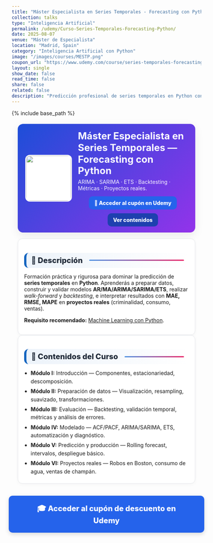 ```yaml
---
title: "Máster Especialista en Series Temporales - Forecasting con Python"
collection: talks
type: "Inteligencia Artificial"
permalink: /udemy/Curso-Series-Temporales-Forecasting-Python/
date: 2025-08-07
venue: "Máster de Especialista"
location: "Madrid, Spain"
category: "Inteligencia Artificial con Python"
image: "/images/courses/MESTP.png"
coupon_url: "https://www.udemy.com/course/series-temporales-forecasting-con-python/?couponCode=AGO_2025"
layout: single
show_date: false
read_time: false
share: false
related: false
description: "Predicción profesional de series temporales en Python con ARIMA/SARIMA/ETS, validación temporal, métricas y proyectos reales."
---
```


{% include base_path %}

<!-- ✅ SEO básico -->
<link rel="canonical" href="{{ site.url }}{{ page.permalink }}">
<meta name="robots" content="index,follow">
<meta name="description" content="Máster de especialista en series temporales con Python. ARIMA, SARIMA, ETS, backtesting, métricas y proyectos reales.">

<!-- ✅ Open Graph / Twitter -->
<meta property="og:title" content="Máster en Series Temporales — Forecasting con Python">
<meta property="og:description" content="Domina ARIMA/SARIMA/ETS, validación temporal y métricas con proyectos reales en Python.">
<meta property="og:type" content="website">
<meta property="og:url" content="{{ site.url }}{{ page.permalink }}">
<meta property="og:image" content="{{ site.url }}{{ page.image }}">
<meta property="og:image:width" content="1200"><meta property="og:image:height" content="630">

<meta name="twitter:card" content="summary_large_image">
<meta name="twitter:title" content="Máster en Series Temporales — Forecasting con Python">
<meta name="twitter:description" content="Modelado y predicción de series temporales con Python. ARIMA/SARIMA/ETS, backtesting y casos reales.">
<meta name="twitter:image" content="{{ site.url }}{{ page.image }}">

<!-- ✅ JSON-LD (Course + Offer) -->
<script type="application/ld+json">
{
  "@context":"https://schema.org",
  "@type":"Course",
  "name":"Máster Especialista en Series Temporales - Forecasting con Python",
  "description":"Predicción profesional de series temporales con modelos clásicos (ARIMA, SARIMA, ETS), validación temporal y proyectos reales en Python.",
  "provider":{"@type":"Organization","name":"Udemy","sameAs":"https://www.udemy.com"},
  "educationalCredentialAwarded":"Certificado de finalización",
  "inLanguage":"es",
  "url":"{{ page.coupon_url }}",
  "image":"{{ site.url }}{{ page.image }}",
  "isAccessibleForFree":false,
  "hasCourseInstance":{
    "@type":"CourseInstance",
    "name":"Máster Especialista en Series Temporales - Forecasting con Python",
    "courseMode":"online",
    "courseWorkload":"PT25H",
    "inLanguage":"es",
    "startDate":"2025-08-07",
    "endDate":"2025-12-31",
    "eventAttendanceMode":"https://schema.org/OnlineEventAttendanceMode",
    "eventStatus":"https://schema.org/EventScheduled",
    "location":{"@type":"VirtualLocation","url":"https://www.udemy.com"},
    "organizer":{"@type":"Organization","name":"Udemy","url":"https://www.udemy.com"},
    "performer":{"@type":"Person","name":"Manuel Castillo-Cara","url":"https://www.manuelcastillo.eu/"},
    "offers":{
      "@type":"Offer",
      "url":"{{ page.coupon_url }}",
      "priceCurrency":"USD",
      "price":"12.00",
      "availability":"https://schema.org/InStock",
      "validFrom":"2025-08-01",
      "category":"Education"
    }
  }
}
</script>

<!-- 🎨 Estilos unificados -->
<style>
  :root{
    --ink:#1f2937; --muted:#6b7280; --bd:#e5e7eb; --soft:#f8fafc;
    --card:#ffffff; --brand:#1565c0; --brand2:#0b67b8;
    --cta:#2563eb; --cta-hover:#1d4ed8; --cta-soft:#eaf1ff;
  }
  .course-wrap{max-width:1050px;margin:0 auto;padding:0 1rem}

  /* HERO */
  .course-hero{
    display:flex; gap:1rem; align-items:center; flex-wrap:wrap;
    background:linear-gradient(135deg,#1d4ed8 0%, #9333ea 100%);
    color:#fff; border-radius:14px; padding:1rem 1.25rem; margin:1.25rem 0 1rem;
    box-shadow:0 8px 24px rgba(0,0,0,.08);
  }
  .course-hero img{width:120px;height:120px;object-fit:cover;border-radius:12px;background:#fff;border:2px solid rgba(255,255,255,.7)}
  .course-hero h1{font-size:1.6rem;margin:.1rem 0 .3rem;line-height:1.2}
  .course-hero p{margin:0;opacity:.95}
  .hero-actions{display:flex;justify-content:center;align-items:center;gap:.6rem;flex-wrap:wrap;margin-top:.8rem;text-align:center}

  /* Botones */
  .btn{display:inline-block;padding:.65em 1.05em;border-radius:10px;font-weight:800;text-decoration:none;border:0;cursor:pointer;transition:transform .06s ease,box-shadow .15s ease,background-color .15s ease}
  .btn:hover{transform:translateY(-1px);box-shadow:0 6px 16px rgba(0,0,0,.18)}
  .btn-primary{background:var(--cta);color:#fff !important}
  .btn-primary:hover{background:var(--cta-hover) !important}
  .btn-ghost{background:#1e40af;color:#fff !important;border:none}
  .btn-ghost:hover{background:#1e3a8a}

  /* Secciones */
  .section-title{
    display:flex;align-items:center;gap:.5rem;font-size:1.25rem;font-weight:800;color:var(--ink);
    background:linear-gradient(90deg, rgba(21,101,192,.08), #fff);
    border-left:6px solid var(--brand);border-radius:12px;padding:.5rem .8rem;margin:1.3rem 0 .8rem;
  }
  .section-title::after{content:"";flex:1;height:3px;margin-left:.6rem;background:linear-gradient(to right,#4a90e2,#e91e63);border-radius:2px}
  .card{background:var(--card);border:1px solid var(--bd);border-radius:12px;padding:1rem;box-shadow:0 2px 10px rgba(0,0,0,.04)}
  .list{margin:.35rem 0 0;padding-left:1.1rem}
  .list li{margin:.28rem 0;line-height:1.55}

  /* CTA inferior grande */
  .cta-center{display:flex;justify-content:center;margin:2rem 0}
  .cta-center .btn-primary{padding:1em 2.5em;font-size:1.25rem;min-width:clamp(260px,50vw,420px);text-align:center;box-shadow:0 4px 12px rgba(0,0,0,.15)}

  /* Ocultar meta del theme */
  .page__meta, .page__meta-title, .page__taxonomy, .page__date,
  .page__content .page__meta, .page__content .page__taxonomy {display:none !important;}
</style>

<div class="course-wrap">

  <!-- HERO -->
  <section class="course-hero">
    <img src="{{ page.image }}" alt="Máster en Series Temporales con Python">
    <div style="flex:1">
      <h1>Máster Especialista en Series Temporales — Forecasting con Python</h1>
      <p>ARIMA · SARIMA · ETS · Backtesting · Métricas · Proyectos reales.</p>
      <div class="hero-actions">
        <a class="btn btn-primary" href="{{ page.coupon_url }}" target="_blank" rel="noopener">🚀 Acceder al cupón en Udemy</a>
        <a class="btn btn-ghost" href="#contenido" rel="noopener">Ver contenidos</a>
      </div>
    </div>
  </section>

  <!-- DESCRIPCIÓN -->
  <div class="card">
    <h2 id="descripcion" class="section-title">📘 Descripción</h2>
    <p>Formación práctica y rigurosa para dominar la predicción de <strong>series temporales</strong> en <strong>Python</strong>. Aprenderás a preparar datos, construir y validar modelos <strong>AR/MA/ARIMA/SARIMA/ETS</strong>, realizar <em>walk-forward</em> y <em>backtesting</em>, e interpretar resultados con <strong>MAE, RMSE, MAPE</strong> en <strong>proyectos reales</strong> (criminalidad, consumo, ventas).</p>
    <p><strong>Requisito recomendado:</strong> <a href="https://www.udemy.com/course/machine-learning-con-python-aprendizaje-automatico-avanzado/?couponCode=AGO_2025" target="_blank" rel="noopener">Machine Learning con Python</a>.</p>
  </div>

  <!-- CONTENIDOS -->
  <div class="card">
    <h2 id="contenido" class="section-title">🧭 Contenidos del Curso</h2>
    <ul class="list">
      <li><strong>Módulo I:</strong> Introducción — Componentes, estacionariedad, descomposición.</li>
      <li><strong>Módulo II:</strong> Preparación de datos — Visualización, resampling, suavizado, transformaciones.</li>
      <li><strong>Módulo III:</strong> Evaluación — Backtesting, validación temporal, métricas y análisis de errores.</li>
      <li><strong>Módulo IV:</strong> Modelado — ACF/PACF, ARIMA/SARIMA, ETS, automatización y diagnóstico.</li>
      <li><strong>Módulo V:</strong> Predicción y producción — Rolling forecast, intervalos, despliegue básico.</li>
      <li><strong>Módulo VI:</strong> Proyectos reales — Robos en Boston, consumo de agua, ventas de champán.</li>
    </ul>
  </div>

  <!-- CTA inferior -->
  <div class="cta-center">
    <a class="btn btn-primary" href="{{ page.coupon_url }}" target="_blank" rel="noopener">🎓 Acceder al cupón de descuento en Udemy</a>
  </div>
</div>